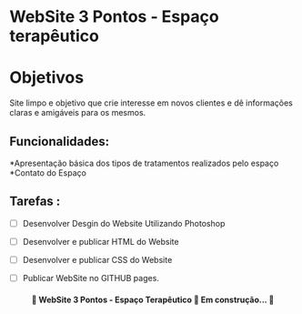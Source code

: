 # WebSite 3 Pontos - Espaço terapêutico


# Objetivos

Site limpo e objetivo que crie interesse em novos clientes e dê informações claras e amigáveis para os mesmos.

## Funcionalidades:

*Apresentação básica dos tipos de tratamentos realizados pelo espaço
*Contato do Espaço 


## Tarefas :

- [ ] Desenvolver Desgin do Website Utilizando Photoshop 
- [ ] Desenvolver e publicar HTML do Website
- [ ] Desenvolver e publicar CSS do Website
- [ ] Publicar WebSite no GITHUB pages.



<h4 align="center"> 
	🚧  WebSite 3 Pontos - Espaço Terapêutico 🚀 Em construção...  🚧
</h4>
